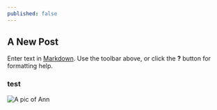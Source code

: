 ```yaml
---
published: false
---
```

## A New Post

Enter text in [Markdown](http://daringfireball.net/projects/markdown/). Use the toolbar above, or click the **?** button for formatting help.

### test

![A pic of Ann]({{site.baseurl}}/images/ann/annespencerbanner_final2.png)

